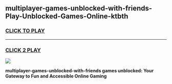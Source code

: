 
## multiplayer-games-unblocked-with-friends-Play-Unblocked-Games-Online-ktbth
<h3>
<a href="https://premium76.site?title=multiplayer-games-unblocked-with-friends&ref=25A">CLICK TO PLAY</a></h3>
<hr>

<h3>
<a href="https://premium76.site?title=multiplayer-games-unblocked-with-friends&ref=25A">CLICK 2 PLAY</a>
  
</h3>

<a href="https://premium76.site?title=multiplayer-games-unblocked-with-friends&ref=25A"><img src="https://clearcache.store/games.png"></a>


**multiplayer-games-unblocked-with-friends games unblocked: Your Gateway to Fun and Accessible Online Gaming**
